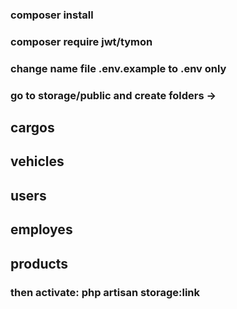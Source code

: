 

### composer install
### composer require jwt/tymon
### change name file .env.example to .env   only
### go to storage/public and create folders ->
## cargos
## vehicles 
## users
## employes
## products 
### then activate: php artisan storage:link

